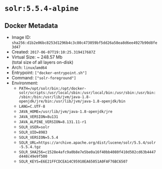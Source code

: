 # `solr:5.5.4-alpine`

## Docker Metadata

- Image ID: `sha256:d1b2e06bc8253d1296b4c3c80c473059bf5dd26a58ea8d6ee4927b90d8fe3d47`
- Created: `2017-06-07T19:10:25.319417687Z`
- Virtual Size: ~ 248.57 Mb  
  (total size of all layers on-disk)
- Arch: `linux`/`amd64`
- Entrypoint: `["docker-entrypoint.sh"]`
- Command: `["solr-foreground"]`
- Environment:
  - `PATH=/opt/solr/bin:/opt/docker-solr/scripts:/usr/local/sbin:/usr/local/bin:/usr/sbin:/usr/bin:/sbin:/bin:/usr/lib/jvm/java-1.8-openjdk/jre/bin:/usr/lib/jvm/java-1.8-openjdk/bin`
  - `LANG=C.UTF-8`
  - `JAVA_HOME=/usr/lib/jvm/java-1.8-openjdk/jre`
  - `JAVA_VERSION=8u131`
  - `JAVA_ALPINE_VERSION=8.131.11-r1`
  - `SOLR_USER=solr`
  - `SOLR_UID=8983`
  - `SOLR_VERSION=5.5.4`
  - `SOLR_URL=https://archive.apache.org/dist/lucene/solr/5.5.4/solr-5.5.4.tgz`
  - `SOLR_SHA256=c1528e4afc9a0b8e7e5be0a16f40bb4080f410d502cd63b4447d448c49e9f500`
  - `SOLR_KEYS=E6E21FFCDCEA14C95910EA65051A0FAF76BC6507`
